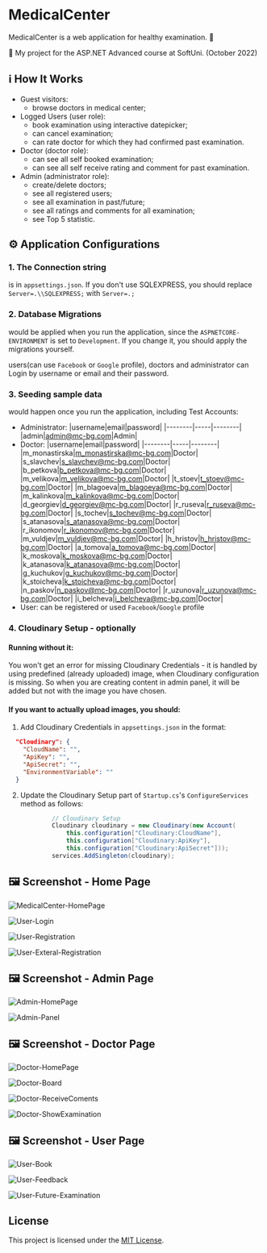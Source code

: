 # MedicalCenter

MedicalCenter is a web application for healthy examination. :calendar:

:dart:  My project for the ASP.NET Advanced course at SoftUni. (October 2022)

## :information_source: How It Works

- Guest visitors: 
  - browse doctors in medical center;
- Logged Users (user role):
  - book examination using interactive datepicker; 
  - can cancel examination; 
  - can rate doctor for which they had confirmed past examination.  
- Doctor (doctor role):
  - can see all self booked examination; 
  - can see all self receive rating and comment for past examination.
- Admin (administrator role):
  - create/delete doctors;
  - see all registered users;
  - see all examination in past/future;
  - see all ratings and comments for all examination;
  - see Top 5 statistic.
  
## :gear: Application Configurations

### 1. The Connection string 
is in `appsettings.json`. If you don't use SQLEXPRESS, you should replace `Server=.\\SQLEXPRESS;` with `Server=.;`

### 2. Database Migrations 
would be applied when you run the application, since the `ASPNETCORE-ENVIRONMENT` is set to `Development`. If you change it, you should apply the migrations yourself.

users(can use `Facebook` or `Google` profile), doctors and administrator can Login by username or email and their password.

### 3. Seeding sample data
would happen once you run the application, including Test Accounts:
  - Administrator: 
	|username|email|password|
	|--------|-----|--------|
	|admin|admin@mc-bg.com|Admin|
  - Doctor: 
	|username|email|password|
	|--------|-----|--------|
	|m_monastirska|m_monastirska@mc-bg.com|Doctor|
	|s_slavchev|s_slavchev@mc-bg.com|Doctor|
	|b_petkova|b_petkova@mc-bg.com|Doctor|
	|m_velikova|m_velikova@mc-bg.com|Doctor|
	|t_stoev|t_stoev@mc-bg.com|Doctor|
	|m_blagoeva|m_blagoeva@mc-bg.com|Doctor|
	|m_kalinkova|m_kalinkova@mc-bg.com|Doctor|
	|d_georgiev|d_georgiev@mc-bg.com|Doctor|
	|r_ruseva|r_ruseva@mc-bg.com|Doctor|
	|s_tochev|s_tochev@mc-bg.com|Doctor|
	|s_atanasova|s_atanasova@mc-bg.com|Doctor|
	|r_ikonomov|r_ikonomov@mc-bg.com|Doctor|
	|m_vuldjev|m_vuldjev@mc-bg.com|Doctor|
	|h_hristov|h_hristov@mc-bg.com|Doctor|
	|a_tomova|a_tomova@mc-bg.com|Doctor|
	|k_moskova|k_moskova@mc-bg.com|Doctor|
	|k_atanasova|k_atanasova@mc-bg.com|Doctor|
	|g_kuchukov|g_kuchukov@mc-bg.com|Doctor|
	|k_stoicheva|k_stoicheva@mc-bg.com|Doctor|
	|n_paskov|n_paskov@mc-bg.com|Doctor|
	|r_uzunova|r_uzunova@mc-bg.com|Doctor|
	|i_belcheva|i_belcheva@mc-bg.com|Doctor|
  - User: can be registered or used `Facebook`/`Google` profile
  
### 4. Cloudinary Setup - optionally
#### Running without it:
You won't get an error for missing Cloudinary Credentials - it is handled by using predefined (already uploaded) image, when Cloudinary configuration is missing. So when you are creating content in admin panel, it will be added but not with the image you have chosen.
#### If you want to actually upload images, you should:
1. Add Cloudinary Credentials in `appsettings.json` in the format:
```json
  "Cloudinary": {
    "CloudName": "",
    "ApiKey": "",
    "ApiSecret": "",
    "EnvironmentVariable": ""
  }
```
2. Update the Cloudinary Setup part of `Startup.cs`'s `ConfigureServices` method as follows:
```csharp
            // Cloudinary Setup
            Cloudinary cloudinary = new Cloudinary(new Account(
                this.configuration["Cloudinary:CloudName"],
                this.configuration["Cloudinary:ApiKey"],
                this.configuration["Cloudinary:ApiSecret"]));
            services.AddSingleton(cloudinary);
```

## :framed_picture: Screenshot - Home Page

![MedicalCenter-HomePage](/Screenshots/home.PNG)

![User-Login](/Screenshots/User/login.PNG)

![User-Registration](/Screenshots/User/registration.PNG)

![User-Exteral-Registration](/Screenshots/User/external-registration.PNG)

## :framed_picture: Screenshot - Admin Page

![Admin-HomePage](/Screenshots/Admin/admin-homepage.PNG)

![Admin-Panel](/Screenshots/Admin/admin-panel.PNG)

## :framed_picture: Screenshot - Doctor Page

![Doctor-HomePage](/Screenshots/Doctor/doctor-homepage.PNG)

![Doctor-Board](/Screenshots/Doctor/doctor-board.PNG)

![Doctor-ReceiveComents](/Screenshots/Doctor/receive-doctor-comments.PNG)

![Doctor-ShowExamination](/Screenshots/Doctor/show-all-examination.PNG)

## :framed_picture: Screenshot - User Page

![User-Book](/Screenshots/User/book.PNG)

![User-Feedback](/Screenshots/User/user-feedback.PNG)

![User-Future-Examination](/Screenshots/User/user-future-examination.PNG)

## License

This project is licensed under the [MIT License](LICENSE).

